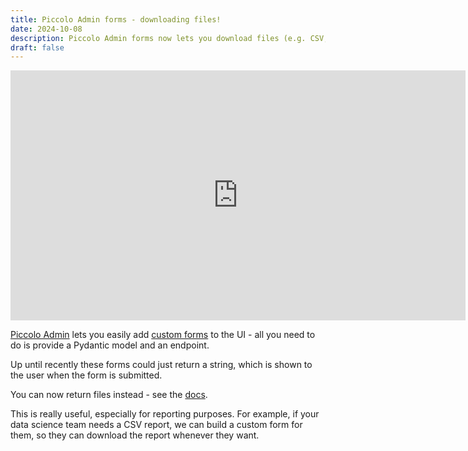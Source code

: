 ```yaml
---
title: Piccolo Admin forms - downloading files!
date: 2024-10-08
description: Piccolo Admin forms now lets you download files (e.g. CSV, PDF, JPEG), which is useful for reporting purposes.
draft: false
---
```


<iframe width="728" height="400" src="https://www.youtube.com/embed/ZAtxXUsptaw" title="YouTube video player" frameborder="0" allow="accelerometer; autoplay; clipboard-write; encrypted-media; gyroscope; picture-in-picture; web-share" referrerpolicy="strict-origin-when-cross-origin" allowfullscreen></iframe>

[Piccolo Admin](https://piccolo-admin.readthedocs.io/en/latest/) lets you easily add [custom forms](https://piccolo-admin.readthedocs.io/en/latest/custom_forms/index.html) to the UI - all you need to do is provide a Pydantic model and an endpoint.

Up until recently these forms could just return a string, which is shown to the user when the form is submitted.

You can now return files instead - see the [docs](https://piccolo-admin.readthedocs.io/en/latest/custom_forms/index.html#fileresponse).

This is really useful, especially for reporting purposes. For example, if your data science team needs a CSV report, we can build a custom form for them, so they can download the report whenever they want.

